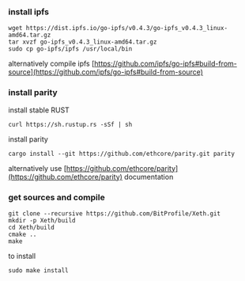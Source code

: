 ### install ipfs

```
wget https://dist.ipfs.io/go-ipfs/v0.4.3/go-ipfs_v0.4.3_linux-amd64.tar.gz
tar xvzf go-ipfs_v0.4.3_linux-amd64.tar.gz
sudo cp go-ipfs/ipfs /usr/local/bin
```
alternatively compile ipfs [https://github.com/ipfs/go-ipfs#build-from-source](https://github.com/ipfs/go-ipfs#build-from-source)


### install parity

install stable RUST 

```
curl https://sh.rustup.rs -sSf | sh
```

install parity  
```
cargo install --git https://github.com/ethcore/parity.git parity
```

alternatively use [https://github.com/ethcore/parity](https://github.com/ethcore/parity) documentation

### get sources and compile
```
git clone --recursive https://github.com/BitProfile/Xeth.git
mkdir -p Xeth/build
cd Xeth/build
cmake ..
make
```

to install
```
sudo make install
```

